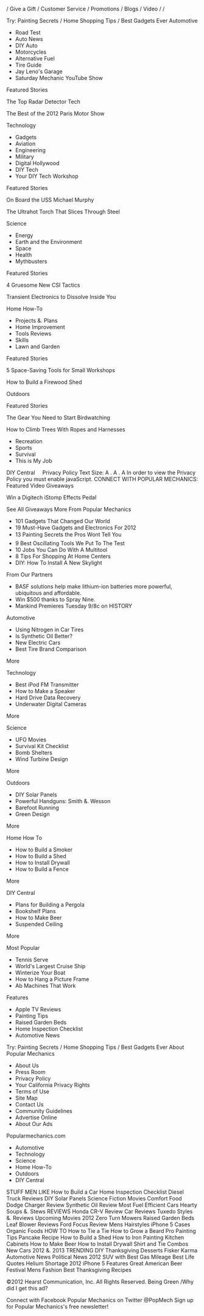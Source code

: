/ Give a Gift / Customer Service / Promotions / Blogs / Video / /

Try: Painting Secrets / Home Shopping Tips / Best Gadgets Ever Automotive

*   Road Test
*   Auto News
*   DIY Auto
*   Motorcycles
*   Alternative Fuel
*   Tire Guide
*   Jay Leno's Garage
*   Saturday Mechanic YouTube Show

Featured Stories

The Top Radar Detector Tech

The Best of the 2012 Paris Motor Show

Technology

*   Gadgets
*   Aviation
*   Engineering
*   Military
*   Digital Hollywood
*   DIY Tech
*   Your DIY Tech Workshop

Featured Stories

On Board the USS Michael Murphy

The Ultrahot Torch That Slices Through Steel

Science

*   Energy
*   Earth and the Environment
*   Space
*   Health
*   Mythbusters

Featured Stories

4 Gruesome New CSI Tactics

Transient Electronics to Dissolve Inside You

Home How-To

*   Projects &. Plans
*   Home Improvement
*   Tools Reviews
*   Skills
*   Lawn and Garden

Featured Stories

5 Space-Saving Tools for Small Workshops

How to Build a Firewood Shed

Outdoors

Featured Stories

The Gear You Need to Start Birdwatching

How to Climb Trees With Ropes and Harnesses

*   Recreation
*   Sports
*   Survival
*   This is My Job

DIY Central     Privacy Policy Text Size: A . A . A In order to view the Privacy Policy you must enable javaScript. CONNECT WITH POPULAR MECHANICS: Featured Video Giveaways

Win a Digitech iStomp Effects Pedal

See All Giveaways More From Popular Mechanics

*   101 Gadgets That Changed Our World
*   19 Must-Have Gadgets and Electronics For 2012
*   13 Painting Secrets the Pros Wont Tell You
*   9 Best Oscillating Tools We Put To The Test
*   10 Jobs You Can Do With A Multitool
*   8 Tips For Shopping At Home Centers
*   DIY: How To Install A New Skylight

From Our Partners

*   BASF solutions help make lithium-ion batteries more powerful, ubiquitous and affordable.
*   Win $500 thanks to Spray Nine.
*   Mankind Premieres Tuesday 9/8c on HISTORY

Automotive

*   Using Nitrogen in Car Tires
*   Is Synthetic Oil Better?
*   New Electric Cars
*   Best Tire Brand Comparison

More

Technology

*   Best iPod FM Transmitter
*   How to Make a Speaker
*   Hard Drive Data Recovery
*   Underwater Digital Cameras

More

Science

*   UFO Movies
*   Survival Kit Checklist
*   Bomb Shelters
*   Wind Turbine Design

More

Outdoors

*   DIY Solar Panels
*   Powerful Handguns: Smith &. Wesson
*   Barefoot Running
*   Green Design

More

Home How To

*   How to Build a Smoker
*   How to Build a Shed
*   How to Install Drywall
*   How to Build a Fence

More

DIY Central

*   Plans for Building a Pergola
*   Bookshelf Plans
*   How to Make Beer
*   Suspended Ceiling

More

Most Popular

*   Tennis Serve
*   World's Largest Cruise Ship
*   Winterize Your Boat
*   How to Hang a Picture Frame
*   Ab Machines That Work

Features

*   Apple TV Reviews
*   Painting Tips
*   Raised Garden Beds
*   Home Inspection Checklist
*   Automotive News

Try: Painting Secrets / Home Shopping Tips / Best Gadgets Ever About  
Popular Mechanics

*   About Us
*   Press Room
*   Privacy Policy
*   Your California Privacy Rights
*   Terms of Use
*   Site Map
*   Contact Us
*   Community Guidelines
*   Advertise Online
*   About Our Ads

Popularmechanics.com

*   Automotive
*   Technology
*   Science
*   Home How-To
*   Outdoors
*   DIY Central

STUFF MEN LIKE How to Build a Car Home Inspection Checklist Diesel Truck Reviews DIY Solar Panels Science Fiction Movies Comfort Food Dodge Charger Review Synthetic Oil Review Most Fuel Efficient Cars Hearty Soups &. Stews REVIEWS Honda CR-V Review Car Reviews Tuxedo Styles &. Reviews Upcoming Movies 2012 Zero Turn Mowers Raised Garden Beds Leaf Blower Reviews Ford Focus Review Mens Hairstyles iPhone 5 Cases Organic Foods HOW TO How to Tie a Tie How to Grow a Beard Pro Painting Tips Pancake Recipe How to Build a Shed How to Iron Painting Kitchen Cabinets How to Make Beer How to Install Drywall Shirt and Tie Combos New Cars 2012 &. 2013 TRENDING DIY Thanksgiving Desserts Fisker Karma Automotive News Political News 2012 SUV with Best Gas Mileage Best Life Quotes Helium Shortage 2012 iPhone 5 Features Great American Beer Festival Mens Fashion Best Thanksgiving Recipes

©2012 Hearst Communication, Inc. All Rights Reserved. Being Green /Why did I get this ad?

Connect with Facebook Popular Mechanics on Twitter @PopMech Sign up for Popular Mechanics's free newsletter!